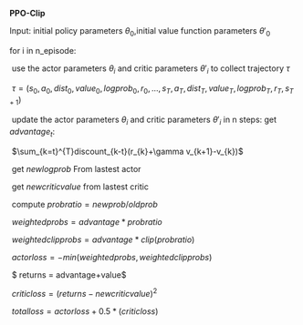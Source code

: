 **PPO-Clip**

Input: initial policy parameters $\theta_{0}$,initial value function parameters $\theta'_{0}$

for i in n_episode:

​	use the actor parameters $\theta_{i}$ and critic parameters $\theta'_{i}$ to collect trajectory $\tau$

​	$\tau=(s_{0},a_{0},dist_{0},value_{0},logprob_{0},r_{0},...,s_{T},a_{T},dist_{T},value_{T},logprob_{T},r_{T},s_{T+1})$

​	update the actor parameters $\theta_{i}$ and critic parameters $\theta'_{i}$ in n steps:
​		get $advantage_{t}$:

​			$\sum_{k=t}^{T}discount_{k-t}(r_{k}+\gamma v_{k+1}-v_{k})$

​		get $newlogprob$ From lastest actor

​		get $new critic value$ from lastest critic

​		compute $probratio = newprob/oldprob$

​		$weightedprobs = advantage*probratio$

​		$weightedclipprobs = advantage*clip(probratio)$

​		$actorloss = -min(weightedprobs,weightedclipprobs)$

​		$ returns = advantage+value$

​		$criticloss = (returns-new critic value)^2$

​		$totalloss=actorloss+0.5*(criticloss)$





​	

 

​	



